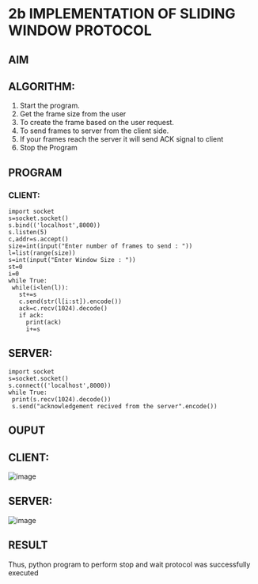 # 2b IMPLEMENTATION OF SLIDING WINDOW PROTOCOL
## AIM
## ALGORITHM:
1. Start the program.
2. Get the frame size from the user
3. To create the frame based on the user request.
4. To send frames to server from the client side.
5. If your frames reach the server it will send ACK signal to client
6. Stop the Program
## PROGRAM
### CLIENT:
~~~
import socket
s=socket.socket()
s.bind(('localhost',8000))
s.listen(5)
c,addr=s.accept()
size=int(input("Enter number of frames to send : "))
l=list(range(size))
s=int(input("Enter Window Size : "))
st=0
i=0
while True:
 while(i<len(l)):
   st+=s
   c.send(str(l[i:st]).encode())
   ack=c.recv(1024).decode()
   if ack:
     print(ack)
     i+=s
~~~
## SERVER:
~~~
import socket
s=socket.socket()
s.connect(('localhost',8000))
while True: 
 print(s.recv(1024).decode())
 s.send("acknowledgement recived from the server".encode())
~~~
## OUPUT
## CLIENT:
![image](https://github.com/Gedipudidarshani/2b_SLIDING_WINDOW_PROTOCOL/assets/139340574/d3f059c5-fd6e-4e63-a5ec-3b096657e751)
## SERVER:
![image](https://github.com/Gedipudidarshani/2b_SLIDING_WINDOW_PROTOCOL/assets/139340574/e95aaebd-2f74-4a8f-bacc-8dfb30653ae2)

## RESULT
Thus, python program to perform stop and wait protocol was successfully executed

